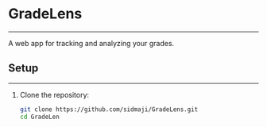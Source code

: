 # GradeLens
---
A web app for tracking and analyzing your grades.

## Setup
---
1. Clone the repository:
   ```bash
   git clone https://github.com/sidmaji/GradeLens.git
   cd GradeLen